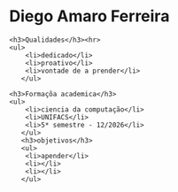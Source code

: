 <!DOCTYPE html>
<html lang="pt-br">
<head>
    <meta charset="UTF-8">
    <meta name="viewport" content="width=device-width, initial-scale=1.0">
    <title>curriculo Diego</title> 
</head>
<body>
    <h1>Diego Amaro Ferreira</h1>

    <h3>Qualidades</h3><hr>
    <ul>
        <li>dedicado</li>
        <li>proativo</li>
        <li>vontade de a prender</li>
       </ul>
    
    <h3>Formaçõa academica</h3>
    <ul>
        <li>ciencia da computação</li>
        <li>UNIFACS</li>
        <li>5* semestre - 12/2026</li>
       </ul>
       <h3>objetivos</h3>
       <ul>
        <li>apender</li>
        <li></li>
        <li></li>
       </ul>

    
</body>
</html>
